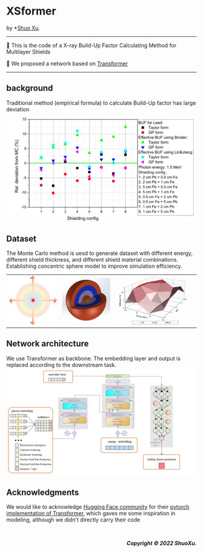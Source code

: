 # XSformer

by *[Shuo Xu](https://www.researchgate.net/profile/Shuo-Xu-21).
****
🔔 This is the code of a X-ray Build-Up Factor Calculating Method for Multilayer Shields

🔔 We proposed a network based on [Transformer](https://arxiv.org/abs/1706.03762)
****

## background
Traditional method (empirical formula) to calculate Build-Up factor has large deviation
<center><img src="figures/e.bmp"		
                  alt="x"
                  height="x"/></center></td>
		  
## Dataset
The Monte Carlo method is uesd to generate dataset with different energy, different shield thickness, and different shield material combinations. 
Establishing concentric sphere model to improve simulation efficiency.

<table frame=void>
	<tr>		  
    <td width="28%"><center><img src="figures/geo.png"		
                     alt="x"
                     height="x"/></center></td>	
    <td width="28%"><center><img src="figures/geo2.png"		
                     alt="x"
                     height="x"/></center></td>	                     
    <td width="44%"><center><img src="figures/mcnp.bmp"
                     alt="x"
                     height="x"/></center></td>
                     
  </tr>
</table>


## Network architecture
We use Transformer as backbone. The embedding layer and output is replaced according to the downstream task.
<img src="figures/model.bmp">

## Acknowledgments
We would like to acknowledge [Hugging Face community](https://huggingface.co/) for their [pytorch implementation of Transformer](https://github.com/huggingface/pytorch-openai-transformer-lm), which gaves me some inspiration in modeling, although we didn't directly carry their code

&nbsp;
 <p align="right">
  <b><i>
  Copyright &#x00A9; 2022 ShuoXu. 
  </i></b>
</p>
